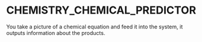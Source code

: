 # CHEMISTRY_CHEMICAL_PREDICTOR
You take a picture of a chemical equation and feed it into the system, it outputs information about the products.
